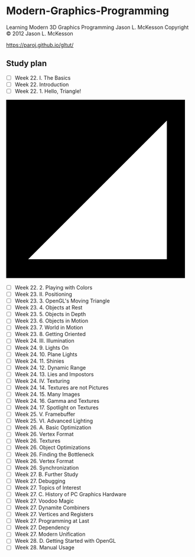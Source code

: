 # Modern-Graphics-Programming

Learning Modern 3D Graphics Programming
Jason L. McKesson
Copyright © 2012 Jason L. McKesson

https://paroj.github.io/gltut/

## Study plan

- [ ] Week 22. I. The Basics
- [ ] Week 22. Introduction
- [ ] Week 22. 1. Hello, Triangle!

![triangle](data/tut01.png "Triangle")

- [ ] Week 22. 2. Playing with Colors
- [ ] Week 23. II. Positioning
- [ ] Week 23. 3. OpenGL's Moving Triangle
- [ ] Week 23. 4. Objects at Rest
- [ ] Week 23. 5. Objects in Depth
- [ ] Week 23. 6. Objects in Motion
- [ ] Week 23. 7. World in Motion
- [ ] Week 23. 8. Getting Oriented
- [ ] Week 24. III. Illumination
- [ ] Week 24. 9. Lights On
- [ ] Week 24. 10. Plane Lights
- [ ] Week 24. 11. Shinies
- [ ] Week 24. 12. Dynamic Range
- [ ] Week 24. 13. Lies and Impostors
- [ ] Week 24. IV. Texturing
- [ ] Week 24. 14. Textures are not Pictures
- [ ] Week 24. 15. Many Images
- [ ] Week 24. 16. Gamma and Textures
- [ ] Week 24. 17. Spotlight on Textures
- [ ] Week 25. V. Framebuffer
- [ ] Week 25. VI. Advanced Lighting
- [ ] Week 26. A. Basic Optimization
- [ ] Week 26. Vertex Format
- [ ] Week 26. Textures
- [ ] Week 26. Object Optimizations
- [ ] Week 26. Finding the Bottleneck
- [ ] Week 26. Vertex Format
- [ ] Week 26. Synchronization
- [ ] Week 27. B. Further Study
- [ ] Week 27. Debugging
- [ ] Week 27. Topics of Interest
- [ ] Week 27. C. History of PC Graphics Hardware
- [ ] Week 27. Voodoo Magic
- [ ] Week 27. Dynamite Combiners
- [ ] Week 27. Vertices and Registers
- [ ] Week 27. Programming at Last
- [ ] Week 27. Dependency
- [ ] Week 27. Modern Unification
- [ ] Week 28. D. Getting Started with OpenGL
- [ ] Week 28. Manual Usage
